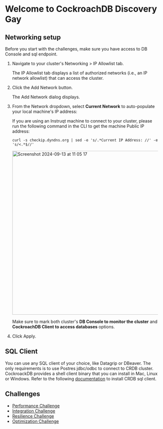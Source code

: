 # Welcome to CockroachDB Discovery Gay

## Networking setup

Before you start with the challenges, make sure you have access to DB Console and sql endpoint.

1. Navigate to your cluster's Networking > IP Allowlist tab.

   The IP Allowlist tab displays a list of authorized networks (i.e., an IP network allowlist) that can access the cluster.

2. Click the Add Network button.

   The Add Network dialog displays.

3. From the Network dropdown, select **Current Network** to auto-populate your local machine's IP address:

   If you are using an Instruqt machine to connect to your cluster, please run the following command in the CLI to get the machine Public IP address:

   ```
   curl -s checkip.dyndns.org | sed -e 's/.*Current IP Address: //' -e 's/<.*$//'
   ```

   <img width="539" alt="Screenshot 2024-09-13 at 11 05 17" src="https://github.com/user-attachments/assets/f4972220-a32d-4504-9f51-9fd28305cb55">

   Make sure to mark both cluster's **DB Console to monitor the cluster** and **CockroachDB Client to access databases** options.

5. Click Apply.

## SQL Client

You can use any SQL client of your choice, like Datagrip or DBeaver. The only requirements is to use Postres jdbc/odbc to connect to CRDB cluster.  
CockroackDB provides a shell client binary that you can install in Mac, Linux or Windows. Refer to the following [documentation](https://www.cockroachlabs.com/docs/stable/cockroach-sql-binary) to install CRDB sql client.

## Challenges

* [Performance Challenge](https://github.com/campossalex/CRDBGameGay/blob/main/performance_challenge.md)
* [Integration Challenge](https://github.com/campossalex/CRDBGameGay/blob/main/integration_challenge.md)
* [Resilience Challenge](https://github.com/campossalex/CRDBGameGay/blob/main/resilience_challenge.md)
* [Optimization Challenge](https://github.com/campossalex/CRDBGameGay/blob/main/optimization_challenge.md)
